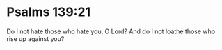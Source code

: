 # Psalms 139:21

Do I not hate those who hate you, O Lord? And do I not loathe those who rise up against you?
